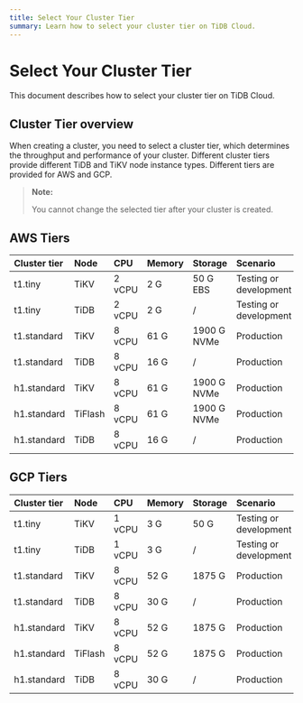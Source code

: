 ```yaml
---
title: Select Your Cluster Tier
summary: Learn how to select your cluster tier on TiDB Cloud.
---
```


# Select Your Cluster Tier

This document describes how to select your cluster tier on TiDB Cloud.

## Cluster Tier overview

When creating a cluster, you need to select a cluster tier, which determines the throughput and performance of your cluster. Different cluster tiers provide different TiDB and TiKV node instance types. Different tiers are provided for AWS and GCP.

> **Note:**
>
> You cannot change the selected tier after your cluster is created.

## AWS Tiers

| Cluster tier | Node | CPU | Memory | Storage | Scenario |
| :-- | :-- | :-- | :-- | :-- | :-- |
| t1.tiny | TiKV | 2 vCPU | 2 G | 50 G EBS | Testing or development |
| t1.tiny | TiDB | 2 vCPU | 2 G | / | Testing or development |
| t1.standard | TiKV | 8 vCPU | 61 G | 1900 G NVMe | Production |
| t1.standard | TiDB | 8 vCPU | 16 G | / | Production |
| h1.standard | TiKV | 8 vCPU | 61 G | 1900 G NVMe | Production |
| h1.standard | TiFlash | 8 vCPU | 61 G | 1900 G NVMe | Production |
| h1.standard | TiDB | 8 vCPU | 16 G | / | Production |

## GCP Tiers

| Cluster tier | Node | CPU | Memory | Storage | Scenario |
| :-- | :-- | :-- | :-- | :-- | :-- |
| t1.tiny | TiKV | 1 vCPU | 3 G | 50 G | Testing or development|
| t1.tiny | TiDB | 1 vCPU | 3 G | / | Testing or development|
| t1.standard | TiKV | 8 vCPU | 52 G | 1875 G | Production |
| t1.standard | TiDB | 8 vCPU | 30 G | / | Production |
| h1.standard | TiKV | 8 vCPU | 52 G | 1875 G | Production |
| h1.standard | TiFlash | 8 vCPU | 52 G | 1875 G | Production |
| h1.standard | TiDB | 8 vCPU | 30 G | / | Production |
